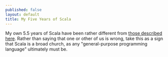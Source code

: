 ```yaml
---
published: false
layout: default
title: My Five Years of Scala
---
```


My own 5.5 years of Scala have been rather different from [those described here](http://manuel.bernhardt.io/2015/11/13/5-years-of-scala-and-counting-debunking-some-myths-about-the-language-and-its-environment/). Rather than saying that one or other of us is wrong, take this as a sign that Scala is a broad church, as any "general-purpose programming language" ultimately must be.
